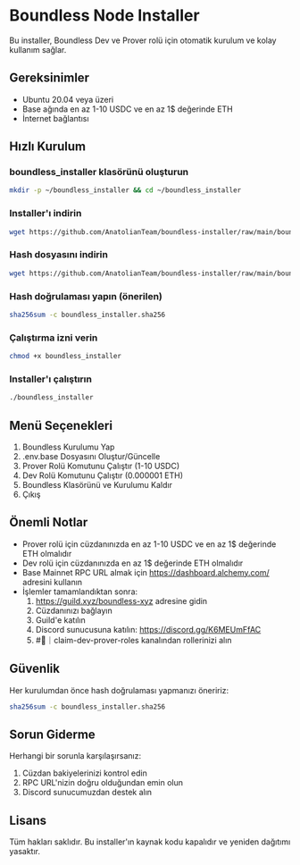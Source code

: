 # Boundless Node Installer

Bu installer, Boundless Dev ve Prover rolü için otomatik kurulum ve kolay kullanım sağlar.

## Gereksinimler

- Ubuntu 20.04 veya üzeri
- Base ağında en az 1-10 USDC ve en az 1$ değerinde ETH
- İnternet bağlantısı

## Hızlı Kurulum

### boundless_installer klasörünü oluşturun
```bash
mkdir -p ~/boundless_installer && cd ~/boundless_installer
```
### Installer'ı indirin
```bash
wget https://github.com/AnatolianTeam/boundless-installer/raw/main/boundless_installer
```
### Hash dosyasını indirin
```bash
wget https://github.com/AnatolianTeam/boundless-installer/raw/main/boundless_installer.sha256
```
### Hash doğrulaması yapın (önerilen)
```bash
sha256sum -c boundless_installer.sha256
```
### Çalıştırma izni verin
```bash
chmod +x boundless_installer
```
### Installer'ı çalıştırın
```bash
./boundless_installer
```


## Menü Seçenekleri

1. Boundless Kurulumu Yap
2. .env.base Dosyasını Oluştur/Güncelle
3. Prover Rolü Komutunu Çalıştır (1-10 USDC)
4. Dev Rolü Komutunu Çalıştır (0.000001 ETH)
5. Boundless Klasörünü ve Kurulumu Kaldır
6. Çıkış

## Önemli Notlar

- Prover rolü için cüzdanınızda en az 1-10 USDC ve en az 1$ değerinde ETH olmalıdır
- Dev rolü için cüzdanınızda en az 1$ değerinde ETH olmalıdır
- Base Mainnet RPC URL almak için https://dashboard.alchemy.com/ adresini kullanın
- İşlemler tamamlandıktan sonra:
  1. https://guild.xyz/boundless-xyz adresine gidin
  2. Cüzdanınızı bağlayın
  3. Guild'e katılın
  4. Discord sunucusuna katılın: https://discord.gg/K6MEUmFfAC
  5. #🌊｜claim-dev-prover-roles kanalından rollerinizi alın

## Güvenlik

Her kurulumdan önce hash doğrulaması yapmanızı öneririz:
```bash
sha256sum -c boundless_installer.sha256
```

## Sorun Giderme

Herhangi bir sorunla karşılaşırsanız:
1. Cüzdan bakiyelerinizi kontrol edin
2. RPC URL'nizin doğru olduğundan emin olun
3. Discord sunucumuzdan destek alın

## Lisans

Tüm hakları saklıdır. Bu installer'ın kaynak kodu kapalıdır ve yeniden dağıtımı yasaktır.
